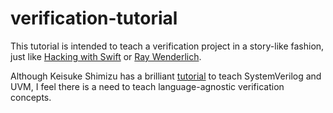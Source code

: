 # verification-tutorial

This tutorial is intended to teach a verification project in a story-like fashion, just like [Hacking with Swift](https://www.hackingwithswift.com/quick-start/swiftui/building-a-menu-using-list) or [Ray Wenderlich](https://www.raywenderlich.com/).

Although Keisuke Shimizu has a brilliant [tutorial](http://cluelogic.com/) to teach SystemVerilog and UVM, I feel there is a need to teach language-agnostic verification concepts.
